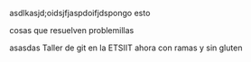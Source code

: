 asdlkasjd;oidsjfjaspdoifjdspongo esto

cosas que resuelven problemillas

asasdas
Taller de git en la ETSIIT ahora con ramas y sin gluten
